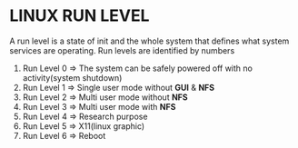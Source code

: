 # LINUX RUN LEVEL
A run level is a state of init and the whole system that defines what system services are operating. Run levels are identified by numbers

1. Run Level 0 => The system can be safely powered off with no activity(system shutdown)
2. Run Level 1 => Single user mode without **GUI** & **NFS**
3. Run Level 2 => Multi user mode without **NFS**
4. Run Level 3 => Multi user mode with **NFS**
5. Run Level 4 => Research purpose
6. Run Level 5 => X11(linux graphic)
7. Run Level 6 => Reboot